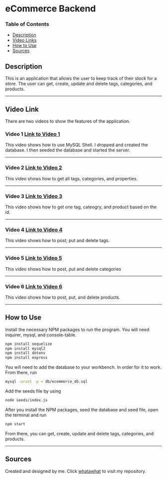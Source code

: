 # eCommerce Backend
### Table of Contents
- [Description](#Description)
- [Video Links](#video-link)
- [How to Use](#how-to-use)
- [Sources](#sources)

## Description
This is an application that allows the user to keep track of their stock for a store. The user can get, create, update and delete tags, categories, and products. 

---
## Video Link
There are two videos to show  the features of the application. 
### Video 1 [Link to Video 1](https://drive.google.com/file/d/1zMezbFKHEojPee87LRJOO9rfPvAVpMfi/view)
This video shows how to use MySQL Shell. I dropped and created the database. I then seeded the database and started the server. 

---
### Video 2 [Link to Video 2](https://drive.google.com/file/d/1ahZrMAA1iSXLY-ZTEtGe2qDddoe9fQf-/view)
This video shows how to get all tags, categories, and properties.

---
### Video 3 [Link to Video 3](https://drive.google.com/file/d/1DvfcBR3sQEzIow0LXeRtbNMzHWC2dnKi/view)
This video shows how to get one tag, cateogry, and product based on the id. 

---
### Video 4 [Link to Video 4](https://drive.google.com/file/d/14iuovUnbN_PWkw9dbr-VsWOUlsSCzZH9/view)
This video shows how to post, put and delete tags.

---
### Video 5 [Link to Video 5](https://drive.google.com/file/d/15wLSrUvHu_7a7zZc_6138fNzMEB6UFL6/view)
This video shows how to post, put and delete categories

---
### Video 6 [Link to Video 6](https://drive.google.com/file/d/1wmlYW3OxVUaKNg9CoHz69LUICLEOap-c/view)
This video shows how to post, put, and delete products.

---
## How to Use
Install the necessary NPM packages to run the program. You will need inquirer, mysql, and console-table. 
```bash
npm install sequelize
npm install mysql2
npm install dotenv
npm install express
```
You will need to add the database to your workbench. In order for it to work. From there, run
```bash
mysql -uroot -p < db/ecommerce_db.sql
```
Add the seeds file by using
```bash
node seeds/index.js
```

After you install the NPM packages, seed the database and seed file, open the terminal and run 
```bash
npm start
```

From there, you can get, create, update and delete tags, categories, and products.

---
## Sources
Created and designed by me. Click [whatawhat](www.github.com/whatawhat) to visit my repository.